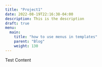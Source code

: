 ```yaml
---
title: "Project1"
date: 2022-08-19T22:16:38-04:00
description: This is the description
draft: true
menu:
  main:
    title: "how to use menus in templates"
    parent: "Blog"
    weight: 130
---
```

Test Content
